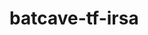 # batcave-tf-irsa

<!-- BEGINNING OF PRE-COMMIT-TERRAFORM DOCS HOOK -->

<!-- END OF PRE-COMMIT-TERRAFORM DOCS HOOK -->
